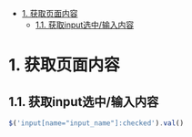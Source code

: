 <!-- TOC -->

- [1. 获取页面内容](#1-获取页面内容)
  - [1.1. 获取input选中/输入内容](#11-获取input选中输入内容)

<!-- /TOC -->
# 1. 获取页面内容
## 1.1. 获取input选中/输入内容

```javascript
$('input[name="input_name"]:checked').val()
```
